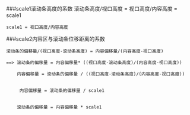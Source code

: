 ###scale1滚动条高度的系数
	滚动条高度/视口高度 = 视口高度/内容高度 = scale1

	scale1 = 视口高度/内容高度


###scale2内容区与滚动条位移距离的系数

	滚动条的偏移量/(视口高度-滚动条高度) = 内容偏移量/(内容高度-视口高度)
	
	==> 滚动条的偏移量 = 内容偏移量* ((视口高度-滚动条高度)/(内容高度-视口高度))
	
		内容偏移量 = 滚动条的偏移量 / ((视口高度-滚动条高度)/(内容高度-视口高度))


       	 内容偏移量 = 滚动条的偏移量 / scale1


		滚动条的偏移量 = 内容偏移量 * scale1



